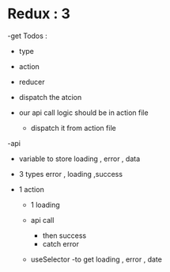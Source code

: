 # Redux : 3

-get Todos :

- type
- action
- reducer
- dispatch the atcion

- our api call logic should be in action file
  - dispatch it from action file

-api

- variable to store loading , error , data
- 3 types error , loading ,success
- 1 action

  - 1 loading
  - api call

    - then success
    - catch error

  - useSelector
    -to get loading , error , date
